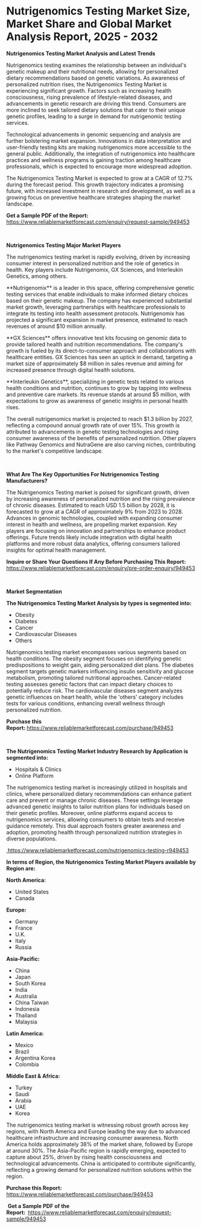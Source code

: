 <p><h1>Nutrigenomics Testing Market Size, Market Share and Global Market Analysis Report, 2025 - 2032</h1></p><p><strong>Nutrigenomics Testing Market Analysis and Latest Trends</strong></p>
<p><p>Nutrigenomics testing examines the relationship between an individual's genetic makeup and their nutritional needs, allowing for personalized dietary recommendations based on genetic variations. As awareness of personalized nutrition rises, the Nutrigenomics Testing Market is experiencing significant growth. Factors such as increasing health consciousness, rising prevalence of lifestyle-related diseases, and advancements in genetic research are driving this trend. Consumers are more inclined to seek tailored dietary solutions that cater to their unique genetic profiles, leading to a surge in demand for nutrigenomic testing services.</p><p>Technological advancements in genomic sequencing and analysis are further bolstering market expansion. Innovations in data interpretation and user-friendly testing kits are making nutrigenomics more accessible to the general public. Additionally, the integration of nutrigenomics into healthcare practices and wellness programs is gaining traction among healthcare professionals, which is expected to encourage more widespread adoption.</p><p>The Nutrigenomics Testing Market is expected to grow at a CAGR of 12.7% during the forecast period. This growth trajectory indicates a promising future, with increased investment in research and development, as well as a growing focus on preventive healthcare strategies shaping the market landscape.</p></p>
<p><strong>Get a Sample PDF of the Report:&nbsp;</strong> <a href="https://www.reliablemarketforecast.com/enquiry/request-sample/949453?utm_campaign=1842&utm_medium=2&utm_source=Github&utm_content=ia&utm_term=17042025&utm_id=nutrigenomics-testing">https://www.reliablemarketforecast.com/enquiry/request-sample/949453</a></p>
<p>&nbsp;</p>
<p><strong>Nutrigenomics Testing Major Market Players</strong></p>
<p><p>The nutrigenomics testing market is rapidly evolving, driven by increasing consumer interest in personalized nutrition and the role of genetics in health. Key players include Nutrigenomix, GX Sciences, and Interleukin Genetics, among others.</p><p>**Nutrigenomix** is a leader in this space, offering comprehensive genetic testing services that enable individuals to make informed dietary choices based on their genetic makeup. The company has experienced substantial market growth, leveraging partnerships with healthcare professionals to integrate its testing into health assessment protocols. Nutrigenomix has projected a significant expansion in market presence, estimated to reach revenues of around $10 million annually.</p><p>**GX Sciences** offers innovative test kits focusing on genomic data to provide tailored health and nutrition recommendations. The company's growth is fueled by its direct-to-consumer approach and collaborations with healthcare entities. GX Sciences has seen an uptick in demand, targeting a market size of approximately $8 million in sales revenue and aiming for increased presence through digital health solutions.</p><p>**Interleukin Genetics**, specializing in genetic tests related to various health conditions and nutrition, continues to grow by tapping into wellness and preventive care markets. Its revenue stands at around $5 million, with expectations to grow as awareness of genetic insights in personal health rises.</p><p>The overall nutrigenomics market is projected to reach $1.3 billion by 2027, reflecting a compound annual growth rate of over 15%. This growth is attributed to advancements in genetic testing technologies and rising consumer awareness of the benefits of personalized nutrition. Other players like Pathway Genomics and NutraGene are also carving niches, contributing to the market's competitive landscape.</p></p>
<p>&nbsp;</p>
<p><strong>What Are The Key Opportunities For Nutrigenomics Testing Manufacturers?</strong></p>
<p><p>The Nutrigenomics Testing market is poised for significant growth, driven by increasing awareness of personalized nutrition and the rising prevalence of chronic diseases. Estimated to reach USD 1.5 billion by 2028, it is forecasted to grow at a CAGR of approximately 9% from 2023 to 2028. Advances in genomic technologies, coupled with expanding consumer interest in health and wellness, are propelling market expansion. Key players are focusing on innovation and partnerships to enhance product offerings. Future trends likely include integration with digital health platforms and more robust data analytics, offering consumers tailored insights for optimal health management.</p></p>
<p><strong>Inquire or Share Your Questions If Any Before Purchasing This Report:</strong> <a href="https://www.reliablemarketforecast.com/enquiry/pre-order-enquiry/949453?utm_campaign=1842&utm_medium=2&utm_source=Github&utm_content=ia&utm_term=17042025&utm_id=nutrigenomics-testing">https://www.reliablemarketforecast.com/enquiry/pre-order-enquiry/949453</a></p>
<p>&nbsp;</p>
<p><strong>Market Segmentation</strong></p>
<p><strong>The Nutrigenomics Testing Market Analysis by types is segmented into:</strong></p>
<p><ul><li>Obesity</li><li>Diabetes</li><li>Cancer</li><li>Cardiovascular Diseases</li><li>Others</li></ul></p>
<p><p>Nutrigenomics testing market encompasses various segments based on health conditions. The obesity segment focuses on identifying genetic predispositions to weight gain, aiding personalized diet plans. The diabetes segment targets genetic markers influencing insulin sensitivity and glucose metabolism, promoting tailored nutritional approaches. Cancer-related testing assesses genetic factors that can impact dietary choices to potentially reduce risk. The cardiovascular diseases segment analyzes genetic influences on heart health, while the 'others' category includes tests for various conditions, enhancing overall wellness through personalized nutrition.</p></p>
<p><strong>Purchase this Report:&nbsp;</strong><a href="https://www.reliablemarketforecast.com/purchase/949453?utm_campaign=1842&utm_medium=2&utm_source=Github&utm_content=ia&utm_term=17042025&utm_id=nutrigenomics-testing">https://www.reliablemarketforecast.com/purchase/949453</a></p>
<p>&nbsp;</p>
<p><strong>The Nutrigenomics Testing Market Industry Research by Application is segmented into:</strong></p>
<p><ul><li>Hospitals & Clinics</li><li>Online Platform</li></ul></p>
<p><p>The nutrigenomics testing market is increasingly utilized in hospitals and clinics, where personalized dietary recommendations can enhance patient care and prevent or manage chronic diseases. These settings leverage advanced genetic insights to tailor nutrition plans for individuals based on their genetic profiles. Moreover, online platforms expand access to nutrigenomics services, allowing consumers to obtain tests and receive guidance remotely. This dual approach fosters greater awareness and adoption, promoting health through personalized nutrition strategies in diverse populations.</p></p>
<p><a href="https://www.reliablemarketforecast.com/nutrigenomics-testing-r949453?utm_campaign=1842&utm_medium=2&utm_source=Github&utm_content=ia&utm_term=17042025&utm_id=nutrigenomics-testing">&nbsp;https://www.reliablemarketforecast.com/nutrigenomics-testing-r949453</a></p>
<p><strong>In terms of Region, the Nutrigenomics Testing Market Players available by Region are:</strong></p>
<p>
    <p> <strong> North America: </strong>
        <ul>
            <li>United States</li>
            <li>Canada</li>
        </ul>
        </p> 
    <p> <strong> Europe: </strong>
        <ul>
            <li>Germany</li>
            <li>France</li>
            <li>U.K.</li>
            <li>Italy</li>
            <li>Russia</li>
        </ul>
        </p> 
    <p> <strong> Asia-Pacific: </strong>
        <ul>
            <li>China</li>
            <li>Japan</li>
            <li>South Korea</li>
            <li>India</li>
            <li>Australia</li>
            <li>China Taiwan</li>
            <li>Indonesia</li>
            <li>Thailand</li>
            <li>Malaysia</li>
        </ul>
        </p> 
    <p> <strong> Latin America: </strong>
        <ul>
            <li>Mexico</li>
            <li>Brazil</li>
            <li>Argentina Korea</li>
            <li>Colombia</li>
        </ul>
        </p> 
    <p> <strong> Middle East & Africa: </strong>
        <ul>
            <li>Turkey</li>
            <li>Saudi</li>
            <li>Arabia</li>
            <li>UAE</li>
            <li>Korea</li>
        </ul>
    </p>
    </p>
<p><p>The nutrigenomics testing market is witnessing robust growth across key regions, with North America and Europe leading the way due to advanced healthcare infrastructure and increasing consumer awareness. North America holds approximately 38% of the market share, followed by Europe at around 30%. The Asia-Pacific region is rapidly emerging, expected to capture about 25%, driven by rising health consciousness and technological advancements. China is anticipated to contribute significantly, reflecting a growing demand for personalized nutrition solutions within the region.</p></p>
<p><strong>Purchase this Report: </strong><a href="https://www.reliablemarketforecast.com/purchase/949453?utm_campaign=1842&utm_medium=2&utm_source=Github&utm_content=ia&utm_term=17042025&utm_id=nutrigenomics-testing">https://www.reliablemarketforecast.com/purchase/949453</a></p>
<p>&nbsp;<strong>Get a Sample PDF of the Report:&nbsp;&nbsp;</strong><a href="https://www.reliablemarketforecast.com/enquiry/request-sample/949453?utm_campaign=1842&utm_medium=2&utm_source=Github&utm_content=ia&utm_term=17042025&utm_id=nutrigenomics-testing">https://www.reliablemarketforecast.com/enquiry/request-sample/949453</a></p>
<p><strong></strong></p>
<p><p></p><p></p><p></p></p>